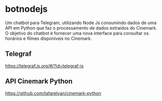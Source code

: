 # botnodejs
Um chatbot para Telegram, utilizando Node Js consumindo dados de uma API em Python que faz o processamento de dados extraídos do Cinemark.
O objetivo do chatbot é fornecer uma nova interface para consultar os horários e filmes disponíveis no Cinemark.

## Telegraf
https://telegraf.js.org/#/?id=telegraf-js

## API Cinemark Python
https://github.com/tafarelyan/cinemark-python
